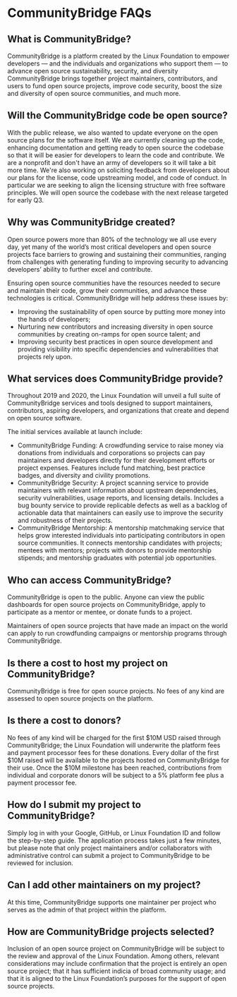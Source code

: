 # CommunityBridge FAQs

## What is CommunityBridge? <a id="CommunityBridgeFAQs-WhatisCommunityBridge?"></a>

CommunityBridge is a platform created by the Linux Foundation to empower developers — and the individuals and organizations who support them — to advance open source sustainability, security, and diversity CommunityBridge brings together project maintainers, contributors, and users to fund open source projects, improve code security, boost the size and diversity of open source communities, and much more.

## Will the CommunityBridge code be open source? <a id="CommunityBridgeFAQs-WilltheCommunityBridgecodebeopensource?"></a>

With the public release, we also wanted to update everyone on the open source plans for the software itself. We are currently cleaning up the code, enhancing documentation and getting ready to open source the codebase so that it will be easier for developers to learn the code and contribute. We are a nonprofit and don't have an army of developers so it will take a bit more time. We're also working on soliciting feedback from developers about our plans for the license, code upstreaming model, and code of conduct. In particular we are seeking to align the licensing structure with free software principles. We will open source the codebase with the next release targeted for early Q3.

## Why was CommunityBridge created? <a id="CommunityBridgeFAQs-WhywasCommunityBridgecreated?"></a>

Open source powers more than 80% of the technology we all use every day, yet many of the world’s most critical developers and open source projects face barriers to growing and sustaining their communities, ranging from challenges with generating funding to improving security to advancing developers’ ability to further excel and contribute.

Ensuring open source communities have the resources needed to secure and maintain their code, grow their communities, and advance these technologies is critical. CommunityBridge will help address these issues by:

* Improving the sustainability of open source by putting more money into the hands of developers;
* Nurturing new contributors and increasing diversity in open source communities by creating on-ramps for open source talent; and
* Improving security best practices in open source development and providing visibility into specific dependencies and vulnerabilities that projects rely upon.

## What services does CommunityBridge provide? <a id="CommunityBridgeFAQs-WhatservicesdoesCommunityBridgeprovide?"></a>

Throughout 2019 and 2020, the Linux Foundation will unveil a full suite of CommunityBridge services and tools designed to support maintainers, contributors, aspiring developers, and organizations that create and depend on open source software.

The initial services available at launch include:

* CommunityBridge Funding: A crowdfunding service to raise money via donations from individuals and corporations so projects can pay maintainers and developers directly for their development efforts or project expenses. Features include fund matching, best practice badges, and diversity and civility promotions.
* CommunityBridge Security: A project scanning service to provide maintainers with relevant information about upstream dependencies, security vulnerabilities, usage reports, and licensing details. Includes a bug bounty service to provide replicable defects as well as a backlog of actionable data that maintainers can easily use to improve the security and robustness of their projects.
* CommunityBridge Mentorship: A mentorship matchmaking service that helps grow interested individuals into participating contributors in open source communities. It connects mentorship candidates with projects; mentees with mentors; projects with donors to provide mentorship stipends; and mentorship graduates with potential job opportunities.

## Who can access CommunityBridge? <a id="CommunityBridgeFAQs-WhocanaccessCommunityBridge?"></a>

CommunityBridge is open to the public. Anyone can view the public dashboards for open source projects on CommunityBridge, apply to participate as a mentor or mentee, or donate funds to a project.

Maintainers of open source projects that have made an impact on the world can apply to run crowdfunding campaigns or mentorship programs through CommunityBridge.

## Is there a cost to host my project on CommunityBridge? <a id="CommunityBridgeFAQs-IsthereacosttohostmyprojectonCommunityBridge?"></a>

CommunityBridge is free for open source projects. No fees of any kind are assessed to open source projects on the platform.

## Is there a cost to donors? <a id="CommunityBridgeFAQs-Isthereacosttodonors?"></a>

No fees of any kind will be charged for the first $10M USD raised through CommunityBridge; the Linux Foundation will underwrite the platform fees and payment processor fees for these donations. Every dollar of the first $10M raised will be available to the projects hosted on CommunityBridge for their use. Once the $10M milestone has been reached, contributions from individual and corporate donors will be subject to a 5% platform fee plus a payment processor fee.

## How do I submit my project to CommunityBridge? <a id="CommunityBridgeFAQs-HowdoIsubmitmyprojecttoCommunityBridge?"></a>

Simply log in with your Google, GitHub, or Linux Foundation ID and follow the step-by-step guide. The application process takes just a few minutes, but please note that only project maintainers and/or collaborators with administrative control can submit a project to CommunityBridge to be reviewed for inclusion.

## Can I add other maintainers on my project? <a id="CommunityBridgeFAQs-CanIaddothermaintainersonmyproject?"></a>

At this time, CommunityBridge supports one maintainer per project who serves as the admin of that project within the platform.

## How are CommunityBridge projects selected? <a id="CommunityBridgeFAQs-HowareCommunityBridgeprojectsselected?"></a>

Inclusion of an open source project on CommunityBridge will be subject to the review and approval of the Linux Foundation. Among others, relevant considerations may include confirmation that the project is entirely an open source project; that it has sufficient indicia of broad community usage; and that it is aligned to the Linux Foundation’s purposes for the support of open source projects.

